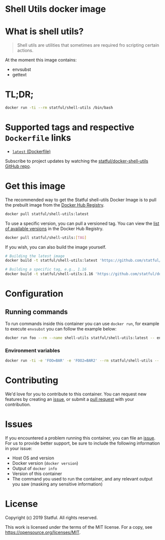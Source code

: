 # Shell Utils docker image

# What is shell utils?

> Shell utils are utilities that sometimes are required fro scripting certain actions.

At the moment this image contains:
* envsubst
* gettext

# TL;DR;

```bash
docker run -ti --rm statful/shell-utils /bin/bash
```

# Supported tags and respective `Dockerfile` links

* [`latest` (Dockerfile)](https://github.com/statful/docker-shell-utils/blob/master/Dockerfile)

Subscribe to project updates by watching the [statful/docker-shell-utils GitHub repo](https://github.com/statful/docker-shell-utils).

# Get this image

The recommended way to get the Statful shell-utils Docker Image is to pull the prebuilt image from the [Docker Hub Registry](https://hub.docker.com/r/statful/shell-utils).

```bash
docker pull statful/shell-utils:latest
```

To use a specific version, you can pull a versioned tag. You can view the [list of available versions](https://hub.docker.com/r/statful/shell-utils/tags/) in the Docker Hub Registry.

```bash
docker pull statful/shell-utils:[TAG]
```

If you wish, you can also build the image yourself.

```bash
# Building the latest image
docker build -t statful/shell-utils:latest 'https://github.com/statful/docker-shell-utils.git/tree/latest'

# Building a specific tag, e.g., 1.16
docker build -t statful/shell-utils:1.16 'https://github.com/statful/docker-shell-utils.git/tree/1.16'
```

# Configuration

## Running commands

To run commands inside this container you can use `docker run`, for example to execute `envsubst` you can follow the example below:

```bash
docker run foo --rm --name shell-utils statful/shell-utils:latest -- envsubst
```

### Environment variables

```bash
docker run -ti -e 'FOO=BAR' -e 'FOO2=BAR2' --rm statful/shell-utils -- envsubst
```

# Contributing

We'd love for you to contribute to this container. You can request new features by creating an [issue](https://github.com/statful/docker-shell-utils/issues), or submit a [pull request](https://github.com/statful/docker-shell-utils/pulls) with your contribution.

# Issues

If you encountered a problem running this container, you can file an [issue](https://github.com/statful/docker-shell-utils/issues). For us to provide better support, be sure to include the following information in your issue:

- Host OS and version
- Docker version (`docker version`)
- Output of `docker info`
- Version of this container
- The command you used to run the container, and any relevant output you saw (masking any sensitive information)

# License

Copyright (c) 2019 Statful. All rights reserved.

This work is licensed under the terms of the MIT license.
For a copy, see <https://opensource.org/licenses/MIT>.

